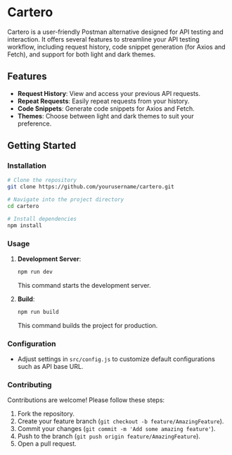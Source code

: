 # Cartero

Cartero is a user-friendly Postman alternative designed for API testing and interaction. It offers several features to streamline your API testing workflow, including request history, code snippet generation (for Axios and Fetch), and support for both light and dark themes.

## Features

- **Request History**: View and access your previous API requests.
- **Repeat Requests**: Easily repeat requests from your history.
- **Code Snippets**: Generate code snippets for Axios and Fetch.
- **Themes**: Choose between light and dark themes to suit your preference.

## Getting Started

### Installation

```bash
# Clone the repository
git clone https://github.com/yourusername/cartero.git

# Navigate into the project directory
cd cartero

# Install dependencies
npm install
```

### Usage

1. **Development Server**:

   ```bash
   npm run dev
   ```

   This command starts the development server.
2. **Build**:

   ```bash
   npm run build
   ```

   This command builds the project for production.

### Configuration

- Adjust settings in `src/config.js` to customize default configurations such as API base URL.

### Contributing

Contributions are welcome! Please follow these steps:

1. Fork the repository.
2. Create your feature branch (`git checkout -b feature/AmazingFeature`).
3. Commit your changes (`git commit -m 'Add some amazing feature'`).
4. Push to the branch (`git push origin feature/AmazingFeature`).
5. Open a pull request.
